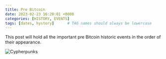 ```yaml
---
title: Pre Bitcoin
date: 2023-02-23 16:20:01 +0000
categories: [HISTORY, EVENTS]
tags: [dates, hystory]      # TAG names should always be lowercase
---
```


This post will hold all the important pre Bitcoin historic events in the order of their appearance.

![Cypherpunks](https://atomic.video/satoshi/cypherpunksss_1024x1024_neeewest.jpg)

